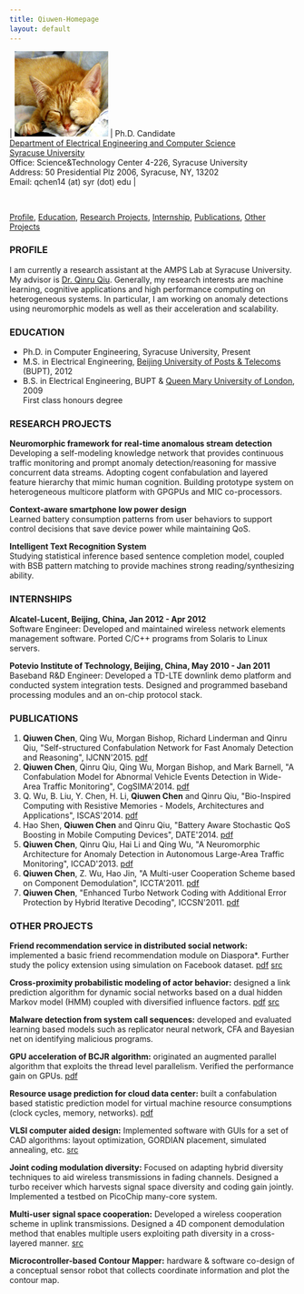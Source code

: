```yaml
---
title: Qiuwen-Homepage
layout: default
---
```


| <img src="resources/images/sleepy_cats.jpg" height="150" width="165"/> | Ph.D. Candidate <br> [Department of Electrical Engineering and Computer Science](http://eng-cs.syr.edu/our-departments/electrical-engineering-and-computer-science/) <br> [Syracuse University](http://www.syr.edu/) <br> Office: Science&Technology Center 4-226, Syracuse University <br> Address: 50 Presidential Plz 2006, Syracuse, NY, 13202 <br> Email: qchen14 (at) syr (dot) edu |

<br>

[Profile](#profile), [Education](#education), [Research Projects](#research-projects), [Internship](#internships), [Publications](#publications), [Other Projects](#other-projects)

### PROFILE
I am currently a research assistant at the AMPS Lab at Syracuse University. My advisor is [Dr. Qinru Qiu](http://hydrogen.syr.edu/~qqiu/). Generally, my research interests are machine learning, cognitive applications and high performance computing on heterogeneous systems. In particular, I am working on anomaly detections using neuromorphic models as well as their acceleration and scalability. 

### EDUCATION
* Ph.D. in Computer Engineering, Syracuse University, Present
* M.S. in Electrical Engineering, [Beijing University of Posts & Telecoms](http://www.bupt.edu.cn/) (BUPT), 2012
* B.S. in Electrical Engineering, BUPT & [Queen Mary University of London](http://www.qmul.ac.uk/), 2009  
First class honours degree

### RESEARCH PROJECTS
**Neuromorphic framework for real-time anomalous stream detection**   
Developing a self-modeling knowledge network that provides continuous traffic monitoring and prompt anomaly detection/reasoning for massive concurrent data streams. Adopting cogent confabulation and layered feature hierarchy that mimic human cognition. Building prototype system on heterogeneous multicore platform with GPGPUs and MIC co-processors.

**Context-aware smartphone low power design**   
Learned battery consumption patterns from user behaviors to support control decisions that save device power while maintaining QoS.

**Intelligent Text Recognition System**   
Studying statistical inference based sentence completion model, coupled with BSB pattern matching to provide machines strong reading/synthesizing ability.

### INTERNSHIPS
**Alcatel-Lucent, Beijing, China, Jan 2012 - Apr 2012**  
Software Engineer: Developed and maintained wireless network elements management software. Ported C/C++ programs from Solaris to Linux servers.

**Potevio Institute of Technology, Beijing, China, May 2010 - Jan 2011**  
Baseband R&D Engineer: Developed a TD-LTE downlink demo platform and conducted system integration tests. Designed and programmed baseband processing modules and an on-chip protocol stack.

### PUBLICATIONS
1. **Qiuwen Chen**, Qing Wu, Morgan Bishop, Richard Linderman and Qinru Qiu, "Self-structured Confabulation Network for Fast Anomaly Detection and Reasoning", IJCNN'2015. [pdf](https://onedrive.live.com/redir?resid=731dfd14fe9cfc26!3654&authkey=!ADrNaUvbpNEDP7o&ithint=file%2cpdf)
2. **Qiuwen Chen**, Qinru Qiu, Qing Wu, Morgan Bishop, and Mark Barnell, "A Confabulation Model for Abnormal Vehicle Events Detection in Wide-Area Traffic Monitoring", CogSIMA'2014. [pdf](https://onedrive.live.com/redir?resid=731dfd14fe9cfc26!3265&authkey=!ADQHeHMSR5-wmO0&ithint=file%2cpdf)
3. Q. Wu, B. Liu, Y. Chen, H. Li, **Qiuwen Chen** and Qinru Qiu, "Bio-Inspired Computing with Resistive Memories - Models, Architectures and Applications", ISCAS'2014. [pdf](https://onedrive.live.com/redir?resid=731dfd14fe9cfc26!3268&authkey=!ACiVk_KEeN4zHAQ&ithint=file%2cpdf)
4. Hao Shen, **Qiuwen Chen** and Qinru Qiu, "Battery Aware Stochastic QoS Boosting in Mobile Computing Devices", DATE'2014. [pdf](https://onedrive.live.com/redir?resid=731dfd14fe9cfc26!3269&authkey=!APj99oDhh_Jneys&ithint=file%2cpdf)
5. **Qiuwen Chen**, Qinru Qiu, Hai Li and Qing Wu, "A Neuromorphic Architecture for Anomaly Detection in Autonomous Large-Area Traffic Monitoring", ICCAD'2013. [pdf](https://onedrive.live.com/redir?resid=731dfd14fe9cfc26!3270&authkey=!AHVWAC2oTla_E3E&ithint=file%2cpdf)
6. **Qiuwen Chen**, Z. Wu, Hao Jin, "A Multi-user Cooperation Scheme based on Component Demodulation", ICCTA'2011. [pdf](https://onedrive.live.com/redir?resid=731dfd14fe9cfc26!3266&authkey=!ANVG-RIklHd7W8s&ithint=file%2cpdf)
7. **Qiuwen Chen**, "Enhanced Turbo Network Coding with Additional Error Protection by Hybrid Iterative Decoding", ICCSN'2011. [pdf](https://onedrive.live.com/redir?resid=731dfd14fe9cfc26!3267&authkey=!AACW7Jc4CU0PXao&ithint=file%2cpdf)

### OTHER PROJECTS
**Friend recommendation service in distributed social network:** implemented a basic friend recommendation module on Diaspora*. Further study the policy extension using simulation on Facebook dataset. [pdf](https://onedrive.live.com/redir?resid=731dfd14fe9cfc26!3695&authkey=!AE1jnDwtAQt59II&ithint=file%2cpdf) [src](https://github.com/autchen/diaspora)

**Cross-proximity probabilistic modeling of actor behavior:** designed a link prediction algorithm for dynamic social networks based on a dual hidden Markov model (HMM) coupled with diversified influence factors. [pdf](https://onedrive.live.com/redir?resid=731dfd14fe9cfc26!3272&authkey=!AJ834RwxkOOf5rk&ithint=file%2cpdf) [src](https://github.com/autchen/turbo_hmm)

**Malware detection from system call sequences:** developed and evaluated learning based models such as replicator neural network, CFA and Bayesian net on identifying malicious programs.

**GPU acceleration of BCJR algorithm:** originated an augmented parallel algorithm that exploits the thread level parallelism. Verified the performance gain on GPUs. [pdf](https://onedrive.live.com/redir?resid=731dfd14fe9cfc26!3271&authkey=!AL4quwNIdHNAc4s&ithint=file%2cpdf)

**Resource usage prediction for cloud data center:** built a confabulation based statistic prediction model for virtual machine resource consumptions (clock cycles, memory, networks). [pdf](https://onedrive.live.com/redir?resid=731dfd14fe9cfc26!3273&authkey=!AMRQN410LntXkQw&ithint=file%2cpdf)

**VLSI computer aided design:** Implemented software with GUIs for a set of CAD algorithms: layout optimization, GORDIAN placement, simulated annealing, etc. [src](http://github.com/autchen/vlsi-cad)

**Joint coding modulation diversity:** Focused on adapting hybrid diversity techniques to aid wireless transmissions in fading channels. Designed a turbo receiver which harvests signal space diversity and coding gain jointly. Implemented a testbed on PicoChip many-core system.

**Multi-user signal space cooperation:** Developed a wireless cooperation scheme in uplink transmissions. Designed a 4D component demodulation method that enables multiple users exploiting path diversity in a cross-layered manner. [src](https://github.com/autchen/ssc-4d)

**Microcontroller-based Contour Mapper:** hardware & software co-design of a conceptual sensor robot that collects coordinate information and plot the contour map.

